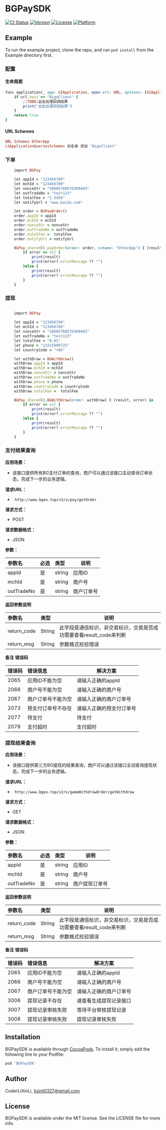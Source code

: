 # BGPaySDK

[![CI Status](https://img.shields.io/travis/CoderLiXinLi/BGPaySDK.svg?style=flat)](https://travis-ci.org/CoderLiXinLi/BGPaySDK)
[![Version](https://img.shields.io/cocoapods/v/BGPaySDK.svg?style=flat)](https://cocoapods.org/pods/BGPaySDK)
[![License](https://img.shields.io/cocoapods/l/BGPaySDK.svg?style=flat)](https://cocoapods.org/pods/BGPaySDK)
[![Platform](https://img.shields.io/cocoapods/p/BGPaySDK.svg?style=flat)](https://cocoapods.org/pods/BGPaySDK)

## Example

To run the example project, clone the repo, and run `pod install` from the Example directory first.

### 配置
#### 生命周期
```ruby
func application(_ app: UIApplication, open url: URL, options: [UIApplicationOpenURLOptionsKey : Any] = [:]) -> Bool {
    if url.host == "BigoClient" {
        //TODO:此处处理回调结果
        print("此处处理回调结果")
    }
    return true
}
```
#### URL Schemes
```ruby
URL Schemes OtherApp
LSApplicationQueriesSchemes 白名单 添加 "BigoClient"
```

### 下单
```ruby
    import BGPay

    let appId = "123456789"
    let mchId = "123456789"
    let nonceStr = "58685768576309403"
    let outTradeNo = "test123"
    let totalFee = "2.3456"
    let notifyUrl = "www.baidu.com"

    let order = BGPayOrder()
    order.appId = appId
    order.mchId = mchId
    order.nonceStr = nonceStr
    order.outTradeNo = outTradeNo
    order.totalFee =  totalFee
    order.notifyUrl = notifyUrl

    BGPay.shared().payOrder(order: order, scheme: "OtherApp") { (result, error) in
        if error == nil {
            print(result)
            print(error?.errorMessage ?? "")
        }else {
            print(result)
            print(error?.errorMessage ?? "")
        }
    }
```
### 提现
```ruby

    import BGPay
    
    let appId = "123456789"
    let mchId = "123456789"
    let nonceStr = "58685768576309403"
    let outTradeNo = "test123"
    let totalFee = "0.01"
    let phone = "13315999725"
    let countryCode = "+86"

    let withDraw = BGWithDraw()
    withDraw.appId = appId
    withDraw.mchId = mchId
    withDraw.nonceStr = nonceStr
    withDraw.outTradeNo = outTradeNo
    withDraw.phone = phone
    withDraw.countryCode = countryCode
    withDraw.totalFee =  totalFee

    BGPay.shared().BGWithDraw(order: withDraw) { (result, error) in
        if error == nil {
            print(result)
            print(error?.errorMessage ?? "")
        }else {
            print(result)
            print(error?.errorMessage ?? "")
        }
    }
```
### 支付结果查询

**应用场景：** 

- 该接口提供所有BG支付订单的查询，商户可以通过该接口主动查询订单状态，完成下一步的业务逻辑。

**请求URL：** 
- ` http://www.bgex.top/v2/s/pay/getOrder`

**请求方式：**
- POST 

**请求数据格式：**
- JSON 



**参数：** 

|参数名|必选|类型|说明|
|:----    |:---|:----- |-----   |
|appId |是  |string |应用ID   |
|mchId |是  |string | 商户号    |
|outTradeNo       |是  |string | 商户订单号    |






**返回参数说明** 

|参数名|类型|说明|
|:-----  |:-----|-----                           |
|return_code  |String    |此字段是通信标识，非交易标识，交易是否成功需要查看result_code来判断  |
|return_msg  |String    |参数格式校验错误  |
**备注**
**错误码** 


|错误码|错误信息|解决方案|
|:-----  |:-----|-----                           |
|2065  |应用ID不能为空    |请输入正确的appId |
|2066  |商户号不能为空    |请输入正确的商户号 |
|2067  |商户订单号不能为空    |请输入正确的商户订单号  |
|2073  |预支付订单号不存在    |请输入正确的预支付订单号  |
|2077  |待支付    |待支付  |
|2078  |支付超时    |支付超时  |



### 提现结果查询

**应用场景：** 

- 该接口提供第三方BG提现的结果查询，商户可以通过该接口主动查询提现状态，完成下一步的业务逻辑。

**请求URL：** 
- ` http://www.bgex.top/v2/s/gameWithdrawOrder/getWithdraw`

**请求方式：**
- GET 

**请求数据格式：**
- JSON 



**参数：** 

|参数名|必选|类型|说明|
|:----    |:---|:----- |-----   |
|appId |是  |string |应用ID   |
|mchId |是  |string | 商户号    |
|outTradeNo       |是  |string | 商户提现订单号    |






**返回参数说明** 

|参数名|类型|说明|
|:-----  |:-----|-----                           |
|return_code  |String    |此字段是通信标识，非交易标识，交易是否成功需要查看result_code来判断  |
|return_msg  |String    |参数格式校验错误  |
**备注**
**错误码** 


|错误码|错误信息|解决方案|
|:-----  |:-----|-----                           |
|2065  |应用ID不能为空    |请输入正确的appId |
|2066  |商户号不能为空    |请输入正确的商户号 |
|2067  |商户订单号不能为空    |请输入正确的商户订单号  |
|3006  |提现记录不存在    |请查看生成提现记录接口  |
|3007  |提现记录审核失败    |等待平台审核提现记录  |
|3008  |提现记录审核失败    |提现记录审核失败  |




## Installation

BGPaySDK is available through [CocoaPods](https://cocoapods.org). To install
it, simply add the following line to your Podfile:

```ruby
pod 'BGPaySDK'
```

## Author

CoderLiXinLi, lixinli0327@gmail.com

## License

BGPaySDK is available under the MIT license. See the LICENSE file for more info.
